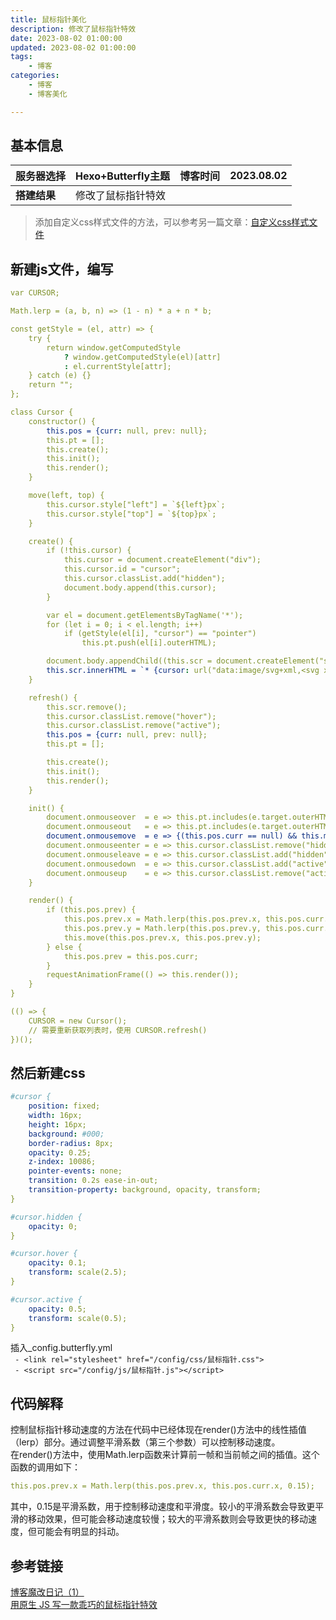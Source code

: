 ```yaml
---
title: 鼠标指针美化
description: 修改了鼠标指针特效
date: 2023-08-02 01:00:00
updated: 2023-08-02 01:00:00
tags: 
    - 博客
categories: 
    - 博客
    - 博客美化    

---
```


<a name="ILMNh"></a>
## 基本信息
| **服务器选择** | Hexo+Butterfly主题 | **博客时间** | 2023.08.02 |
| --- | --- | --- | --- |
| **搭建结果** | 修改了鼠标指针特效 |  |  |


> 添加自定义css样式文件的方法，可以参考另一篇文章：[自定义css样式文件](https://www.haichen.work/2023/08/01/%E8%87%AA%E5%AE%9A%E4%B9%89css%E6%A0%B7%E5%BC%8F%E6%96%87%E4%BB%B6/)

<a name="XItAT"></a>
## 新建js文件，编写
```yaml
var CURSOR;

Math.lerp = (a, b, n) => (1 - n) * a + n * b;

const getStyle = (el, attr) => {
    try {
        return window.getComputedStyle
            ? window.getComputedStyle(el)[attr]
            : el.currentStyle[attr];
    } catch (e) {}
    return "";
};

class Cursor {
    constructor() {
        this.pos = {curr: null, prev: null};
        this.pt = [];
        this.create();
        this.init();
        this.render();
    }

    move(left, top) {
        this.cursor.style["left"] = `${left}px`;
        this.cursor.style["top"] = `${top}px`;
    }

    create() {
        if (!this.cursor) {
            this.cursor = document.createElement("div");
            this.cursor.id = "cursor";
            this.cursor.classList.add("hidden");
            document.body.append(this.cursor);
        }

        var el = document.getElementsByTagName('*');
        for (let i = 0; i < el.length; i++)
            if (getStyle(el[i], "cursor") == "pointer")
                this.pt.push(el[i].outerHTML);

        document.body.appendChild((this.scr = document.createElement("style")));
        this.scr.innerHTML = `* {cursor: url("data:image/svg+xml,<svg xmlns='http://www.w3.org/2000/svg' viewBox='0 0 8 8' width='8px' height='8px'><circle cx='4' cy='4' r='4' opacity='.5'/></svg>") 4 4, auto}`;
    }

    refresh() {
        this.scr.remove();
        this.cursor.classList.remove("hover");
        this.cursor.classList.remove("active");
        this.pos = {curr: null, prev: null};
        this.pt = [];

        this.create();
        this.init();
        this.render();
    }

    init() {
        document.onmouseover  = e => this.pt.includes(e.target.outerHTML) && this.cursor.classList.add("hover");
        document.onmouseout   = e => this.pt.includes(e.target.outerHTML) && this.cursor.classList.remove("hover");
        document.onmousemove  = e => {(this.pos.curr == null) && this.move(e.clientX - 8, e.clientY - 8); this.pos.curr = {x: e.clientX - 8, y: e.clientY - 8}; this.cursor.classList.remove("hidden");};
        document.onmouseenter = e => this.cursor.classList.remove("hidden");
        document.onmouseleave = e => this.cursor.classList.add("hidden");
        document.onmousedown  = e => this.cursor.classList.add("active");
        document.onmouseup    = e => this.cursor.classList.remove("active");
    }

    render() {
        if (this.pos.prev) {
            this.pos.prev.x = Math.lerp(this.pos.prev.x, this.pos.curr.x, 0.15);
            this.pos.prev.y = Math.lerp(this.pos.prev.y, this.pos.curr.y, 0.15);
            this.move(this.pos.prev.x, this.pos.prev.y);
        } else {
            this.pos.prev = this.pos.curr;
        }
        requestAnimationFrame(() => this.render());
    }
}

(() => {
    CURSOR = new Cursor();
    // 需要重新获取列表时，使用 CURSOR.refresh()
})();
```
<a name="pam1D"></a>
## 然后新建css
```yaml
#cursor {
    position: fixed;
    width: 16px;
    height: 16px;
    background: #000;
    border-radius: 8px;
    opacity: 0.25;
    z-index: 10086;
    pointer-events: none;
    transition: 0.2s ease-in-out;
    transition-property: background, opacity, transform;
}

#cursor.hidden {
    opacity: 0;
}

#cursor.hover {
    opacity: 0.1;
    transform: scale(2.5);
}

#cursor.active {
    opacity: 0.5;
    transform: scale(0.5);
}
```
插入_config.butterfly.yml<br />   ` - <link rel="stylesheet" href="/config/css/鼠标指针.css">`<br />   ` - <script src="/config/js/鼠标指针.js"></script>`
<a name="XH33X"></a>
## 代码解释
控制鼠标指针移动速度的方法在代码中已经体现在render()方法中的线性插值（lerp）部分。通过调整平滑系数（第三个参数）可以控制移动速度。<br />在render()方法中，使用Math.lerp函数来计算前一帧和当前帧之间的插值。这个函数的调用如下：
```yaml
this.pos.prev.x = Math.lerp(this.pos.prev.x, this.pos.curr.x, 0.15);
```
其中，0.15是平滑系数，用于控制移动速度和平滑度。较小的平滑系数会导致更平滑的移动效果，但可能会移动速度较慢；较大的平滑系数则会导致更快的移动速度，但可能会有明显的抖动。
<a name="mTlRt"></a>
## 参考链接
[博客魔改日记（1）](https://yisous.xyz/posts/ac792cf4/)<br />[用原生 JS 写一款乖巧的鼠标指针特效](https://zhuanlan.zhihu.com/p/351951477)
